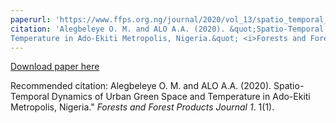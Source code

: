 ```yaml
---
paperurl: 'https://www.ffps.org.ng/journal/2020/vol_13/spatio_temporal_dynamics_of_urban_green_space_and_temperature_in_ado_ekiti_metropolis_nigeria_1653498775.pdf'
citation: 'Alegbeleye O. M. and ALO A.A. (2020). &quot;Spatio-Temporal Dynamics of Urban Green Space and
Temperature in Ado-Ekiti Metropolis, Nigeria.&quot; <i>Forests and Forest Products Journal  1</i>. 1(1).'
---
```


[Download paper here](https://www.ffps.org.ng/journal/2020/vol_13/spatio_temporal_dynamics_of_urban_green_space_and_temperature_in_ado_ekiti_metropolis_nigeria_1653498775.pdf)

Recommended citation: Alegbeleye O. M. and ALO A.A. (2020). Spatio-Temporal Dynamics of Urban Green Space and
Temperature in Ado-Ekiti Metropolis, Nigeria." <i>Forests and Forest Products Journal  1</i>. 1(1).
